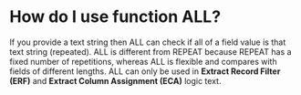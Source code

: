 
# How do I use function ALL? 

If you provide a text string then ALL can check if all of a field value is that text string \(repeated\). ALL is different from REPEAT because REPEAT has a fixed number of repetitions, whereas ALL is flexible and compares with fields of different lengths.
ALL can only be used in **Extract Record Filter (ERF)** and **Extract Column Assignment (ECA)** logic text.


